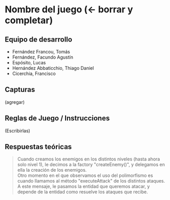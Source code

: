 # Nombre del juego (<- borrar y completar)

## Equipo de desarrollo

- Fernández Francou, Tomás
- Fernández, Facundo Agustín
- Espósito, Lucas
- Hernández Abbaticchio, Thiago Daniel
- Cicerchia, Francisco

## Capturas

(agregar)

## Reglas de Juego / Instrucciones

(Escribirlas)

## Respuestas teóricas

> Cuando creamos los enemigos en los distintos niveles (hasta ahora solo nivel 1), le decimos a la factory "createEnemy()", y delegamos en ella la creación de los enemigos.  
> Otro momento en el que observamos el uso del polimorfismo es cuando llamamos al método "executeAttack" de los distintos ataques. A este mensaje, le pasamos la entidad que queremos atacar, y depende de la entidad como resuelve los ataques que recibe.
